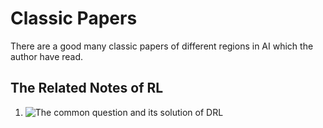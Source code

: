 # Classic Papers
There are a good many classic papers of different regions in AI which the author have read.


## The Related Notes of RL
1. ![The common question and its solution of DRL](1)
